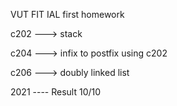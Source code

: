 VUT FIT IAL first homework

c202 ---> stack

c204 ---> infix to postfix using c202

c206 ---> doubly linked list



2021 ---- Result 10/10
